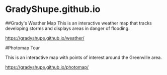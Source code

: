 # GradyShupe.github.io

##Grady's Weather Map
This is an interactive weather map that tracks developing storms and displays areas in danger of flooding.

<https://gradyshupe.github.io/weather/>




#Photomap Tour

This is an interactive map with points of interest around the Greenville area.

https://gradyshupe.github.io/photomap/

